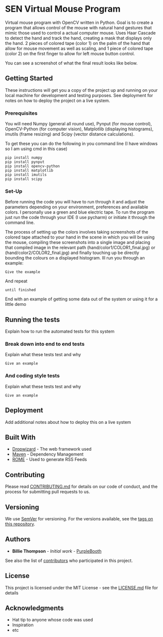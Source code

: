 # SEN Virtual Mouse Program

Virtual mouse program with OpenCV written in Python. Goal is to create a program that allows control of the mouse with natural hand gestures that mimic those used to control a actual computer mouse. Uses Haar Cascade to detect the hand and track the hand, creating a mask that displays only the hand. 2 pieces of colored tape (color 1) on the palm of the hand that allow for mouse movement as well as scaling, and 1 piece of colored tape (color 2) on the first finger to allow for left mouse button control.

You can see a screenshot of what the final result looks like below.

## Getting Started

These instructions will get you a copy of the project up and running on your local machine for development and testing purposes. See deployment for notes on how to deploy the project on a live system.

### Prerequisites

You will need Numpy (general all round use), Pynput (for mouse control), OpenCV-Python (for computer vision), Matplotlib (displaying histograms), imutils (frame resizing) and Scipy (vector distance calculations).

To get these you can do the following in you command line (I have windows so I am using cmd in this case)

```
pip install numpy
pip install pynput
pip install opencv-python
pip install matplotlib
pip install imutils
pip install scipy
```

### Set-Up

Before running the code you will have to run through it and adjust the parameters depending on your environment, preferences and available colors. I personally use a green and blue electric tape. To run the program just run the code through your IDE (I use pycharm) or initiate it through the command line.

The process of setting up the colors involves taking screenshots of the colored tape attached to your hand in the scene in which you will be using the mouse, compiling these screenshots into a single image and placing that compiled image in the relevant path (hand/color1/COLOR1_final.jpg) or (hand/color2/COLOR2_final.jpg) and finally touching up be directly bounding the colours on a displayed histogram. Ill run you through an example:

```
Give the example
```

And repeat

```
until finished
```

End with an example of getting some data out of the system or using it for a little demo

## Running the tests

Explain how to run the automated tests for this system

### Break down into end to end tests

Explain what these tests test and why

```
Give an example
```

### And coding style tests

Explain what these tests test and why

```
Give an example
```

## Deployment

Add additional notes about how to deploy this on a live system

## Built With

* [Dropwizard](http://www.dropwizard.io/1.0.2/docs/) - The web framework used
* [Maven](https://maven.apache.org/) - Dependency Management
* [ROME](https://rometools.github.io/rome/) - Used to generate RSS Feeds

## Contributing

Please read [CONTRIBUTING.md](https://gist.github.com/PurpleBooth/b24679402957c63ec426) for details on our code of conduct, and the process for submitting pull requests to us.

## Versioning

We use [SemVer](http://semver.org/) for versioning. For the versions available, see the [tags on this repository](https://github.com/your/project/tags). 

## Authors

* **Billie Thompson** - *Initial work* - [PurpleBooth](https://github.com/PurpleBooth)

See also the list of [contributors](https://github.com/your/project/contributors) who participated in this project.

## License

This project is licensed under the MIT License - see the [LICENSE.md](LICENSE.md) file for details

## Acknowledgments

* Hat tip to anyone whose code was used
* Inspiration
* etc
